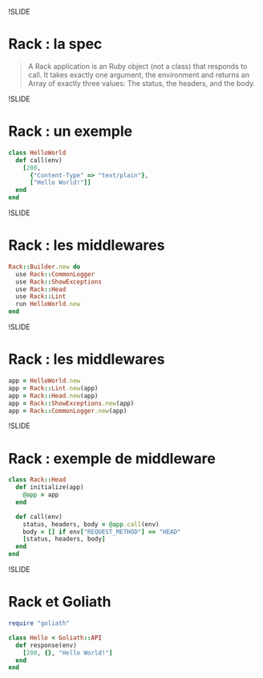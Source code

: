 !SLIDE
# Rack : la spec #

> A Rack application is an Ruby object (not a class) that responds to call.
It takes exactly one argument, the environment and returns an Array of exactly three values:
The status, the headers, and the body.

!SLIDE
# Rack : un exemple #

```ruby
class HelloWorld
  def call(env)
    [200,
      {"Content-Type" => "text/plain"},
      ["Hello World!"]]
  end
end
```

!SLIDE
# Rack : les middlewares #

```ruby
Rack::Builder.new do
  use Rack::CommonLogger
  use Rack::ShowExceptions
  use Rack::Head
  use Rack::Lint
  run HelloWorld.new
end
```

!SLIDE
# Rack : les middlewares #

```ruby
app = HelloWorld.new               
app = Rack::Lint.new(app)          
app = Rack::Head.new(app)          
app = Rack::ShowExceptions.new(app)
app = Rack::CommonLogger.new(app)  
```

!SLIDE
# Rack : exemple de middleware #

```ruby
class Rack::Head
  def initialize(app)
    @app = app
  end

  def call(env)
    status, headers, body = @app.call(env)
    body = [] if env["REQUEST_METHOD"] == "HEAD"
    [status, headers, body]
  end
end
```

!SLIDE
# Rack et Goliath #

```ruby
require "goliath"

class Hello < Goliath::API
  def response(env)
    [200, {}, "Hello World!"]
  end
end
```

